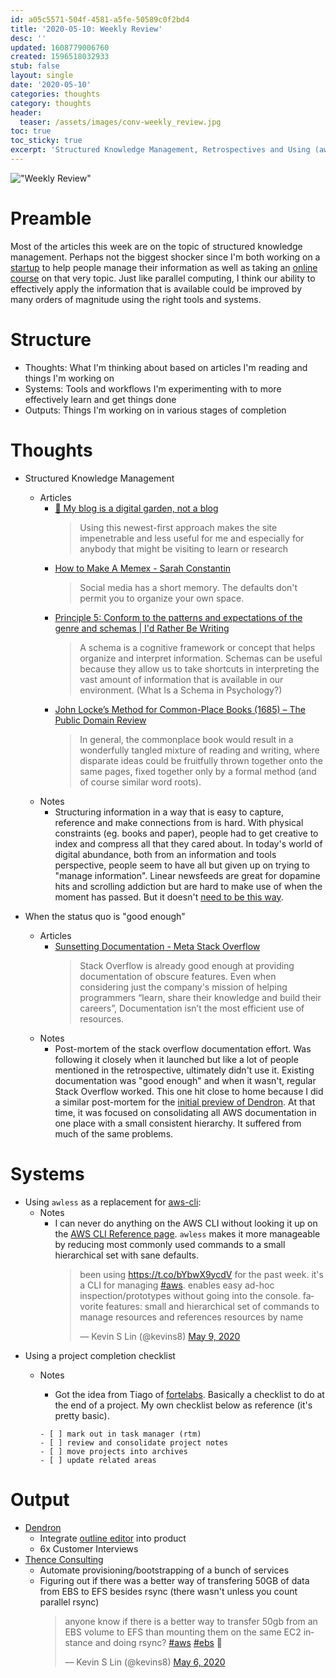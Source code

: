 ```yaml
---
id: a05c5571-504f-4581-a5fe-50589c0f2bd4
title: '2020-05-10: Weekly Review'
desc: ''
updated: 1608779006760
created: 1596518032933
stub: false
layout: single
date: '2020-05-10'
categories: thoughts
category: thoughts
header:
  teaser: /assets/images/conv-weekly_review.jpg
toc: true
toc_sticky: true
excerpt: 'Structured Knowledge Management, Retrospectives and Using (aw)less'
---
```



!["Weekly Review"](https://kevinslin-images.s3.us-west-2.amazonaws.com/images/conv-weekly_review.jpg)

# Preamble

Most of the articles this week are on the topic of structured knowledge management. Perhaps not the biggest shocker since I'm both working on a [startup](http://dendron.so/) to help people manage their information as well as taking an [online course](http://fortelabs.co/) on that very topic. Just like parallel computing, I think our ability to effectively apply the information that is available could be improved by many orders of magnitude using the right tools and systems.

# Structure

- Thoughts: What I'm thinking about based on articles I'm reading and things I'm working on
- Systems: Tools and workflows I'm experimenting with to more effectively learn and get things done
- Outputs: Things I'm working on in various stages of completion

# Thoughts

- Structured Knowledge Management
  - Articles
    - [🌱 My blog is a digital garden, not a blog](https://www.notion.so/kevinslin/My-blog-is-a-digital-garden-not-a-blog-fe9d0119cb334e0a9d21c17f2e94297d)
      > Using this newest-first approach makes the site impenetrable and less useful for me and especially for anybody that might be visiting to learn or research
    - [How to Make A Memex - Sarah Constantin](https://www.notion.so/kevinslin/How-to-Make-A-Memex-Sarah-Constantin-66357fa6dbf84301ba0660ccaf8c57dc)
      > Social media has a short memory. The defaults don't permit you to organize your own space.
    - [Principle 5: Conform to the patterns and expectations of the genre and schemas | I'd Rather Be Writing](https://www.notion.so/kevinslin/Principle-5-Conform-to-the-patterns-and-expectations-of-the-genre-and-schemas-I-d-Rather-Be-Writi-c99c796cec9d4666a352c58430216ae6)
      > A schema is a cognitive framework or concept that helps organize and interpret information. Schemas can be useful because they allow us to take shortcuts in interpreting the vast amount of information that is available in our environment. (What Is a Schema in Psychology?)
    - [John Locke’s Method for Common-Place Books (1685) – The Public Domain Review](https://www.notion.so/kevinslin/John-Locke-s-Method-for-Common-Place-Books-1685-The-Public-Domain-Review-77c03aeef67b4be294c68f13ae799fc8)
      > In general, the commonplace book would result in a wonderfully tangled mixture of reading and writing, where disparate ideas could be fruitfully thrown together onto the same pages, fixed together only by a formal method (and of course similar word roots).
  - Notes
      - Structuring information in a way that is easy to capture, reference and make connections from is hard. With physical constraints (eg. books and paper), people had to get creative to index and compress all that they cared about. In today's world of digital abundance, both from an information and tools perspective, people seem to have all but given up on trying to "manage information". Linear newsfeeds are great for dopamine hits and scrolling addiction but are hard to make use of when the moment has passed. But it doesn't [need to be this way](https://kevinslin.com/organizing/its_not_you_its_your_knowledge_base/).

- When the status quo is "good enough"
  - Articles
    - [Sunsetting Documentation - Meta Stack Overflow](https://www.notion.so/kevinslin/Sunsetting-Documentation-Meta-Stack-Overflow-f9dbb72cf128469eba181741313119d6)
      > Stack Overflow is already good enough at providing documentation of obscure features. Even when considering just the company's mission of helping programmers “learn, share their knowledge and build their careers”, Documentation isn’t the most efficient use of resources.
  - Notes
    - Post-mortem of the stack overflow documentation effort. Was following it closely when it launched but like a lot of people mentioned in the retrospective, ultimately didn't use it. Existing documentation was "good enough" and when it wasn't, regular Stack Overflow worked. This one hit close to home because I did a similar post-mortem for the [initial preview of Dendron](https://aws.dendron.so/). At that time, it was focused on consolidating all AWS documentation in one place with a small consistent hierarchy. It suffered from much of the same problems.

# Systems
- Using `awless` as a replacement for [aws-cli](https://aws.amazon.com/cli/):
  - Notes
    - I can never do anything on the AWS CLI without looking it up on the [AWS CLI Reference page](https://docs.aws.amazon.com/cli/latest/reference/index.html#cli-aws). `awless` makes it more manageable by reducing most commonly used commands to a small hierarchical set with sane defaults.
      <blockquote class="twitter-tweet"><p lang="en" dir="ltr">been using <a href="https://t.co/bYbwX9ycdV">https://t.co/bYbwX9ycdV</a> for the past week. it&#39;s a CLI for managing <a href="https://twitter.com/hashtag/aws?src=hash&amp;ref_src=twsrc%5Etfw">#aws</a>. enables easy ad-hoc inspection/prototypes without going into the console. favorite features: small and hierarchical set of commands to manage resources and references resources by name</p>&mdash; Kevin S Lin (@kevins8) <a href="https://twitter.com/kevins8/status/1259264023406587904?ref_src=twsrc%5Etfw">May 9, 2020</a></blockquote> <script async src="https://platform.twitter.com/widgets.js" charset="utf-8"></script>
- Using a project completion checklist
  - Notes
    - Got the idea from Tiago of [fortelabs](https://fortelabs.co/). Basically a checklist to do at the end of a project. My own checklist below as reference (it's pretty basic).

    ```
    - [ ] mark out in task manager (rtm)
    - [ ] review and consolidate project notes
    - [ ] move projects into archives
    - [ ] update related areas
    ```

# Output

- [Dendron](http://dendron.so/)
    - Integrate [outline editor](https://github.com/outline/rich-markdown-editor) into product
    - 6x Customer Interviews
- [Thence Consulting](https://thence.io/)
    - Automate provisioning/bootstrapping of a bunch of services
    - Figuring out if there was a better way of transfering 50GB of data from EBS to EFS besides rsync (there wasn't unless you count parallel rsync)
      <blockquote class="twitter-tweet"><p lang="en" dir="ltr">anyone know if there is a better way to transfer 50gb from an EBS volume to EFS than mounting them on the same EC2 instance and doing rsync? <a href="https://twitter.com/hashtag/aws?src=hash&amp;ref_src=twsrc%5Etfw">#aws</a> <a href="https://twitter.com/hashtag/ebs?src=hash&amp;ref_src=twsrc%5Etfw">#ebs</a> 🤔</p>&mdash; Kevin S Lin (@kevins8) <a href="https://twitter.com/kevins8/status/1258157439121154048?ref_src=twsrc%5Etfw">May 6, 2020</a></blockquote> <script async src="https://platform.twitter.com/widgets.js" charset="utf-8"></script>


